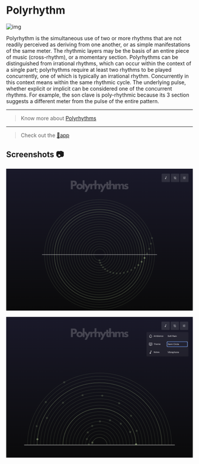 # Polyrhythm  

![img](favicon.ico)

Polyrhythm is the simultaneous use of two or more rhythms that are not readily perceived as deriving from one another, or as simple manifestations of the same meter. The rhythmic layers may be the basis of an entire piece of music (cross-rhythm), or a momentary section. Polyrhythms can be distinguished from irrational rhythms, which can occur within the context of a single part; polyrhythms require at least two rhythms to be played concurrently, one of which is typically an irrational rhythm. Concurrently in this context means within the same rhythmic cycle. The underlying pulse, whether explicit or implicit can be considered one of the concurrent rhythms. For example, the son clave is poly-rhythmic because its 3 section suggests a different meter from the pulse of the entire pattern.

***

> Know more about [Polyrhythms](https://en.wikipedia.org/wiki/Polyrhythm)

***

> Check out the [🔗app](https://polyrhythms-40384.web.app/)

## Screenshots 📷

![ss1](screenshots/ss1.png)

![ss2](screenshots/ss2.png)
